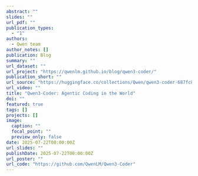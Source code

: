 ```yaml
---
abstract: ""
slides: ""
url_pdf: ""
publication_types:
  - "1"
authors:
  - Qwen team
author_notes: []
publication: Blog
summary: ""
url_dataset: ""
url_project: "https://qwenlm.github.io/blog/qwen3-coder/"
publication_short: ""
url_source: "https://huggingface.co/collections/Qwen/qwen3-coder-687fc861e53c939e52d52d10"
url_video: ""
title: "Qwen3-Coder: Agentic Coding in the World"
doi: ""
featured: true
tags: []
projects: []
image:
  caption: ""
  focal_point: ""
  preview_only: false
date: 2025-07-22T00:00:00Z
url_slides: ""
publishDate: 2025-07-22T00:00:00Z
url_poster: ""
url_code: "https://github.com/QwenLM/Qwen3-Coder"
---
```

